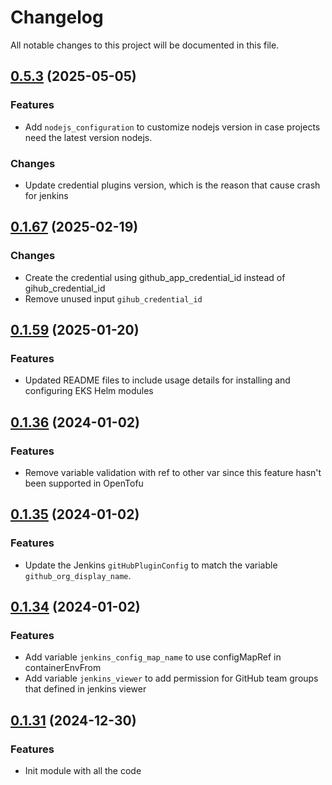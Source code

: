 # Changelog

All notable changes to this project will be documented in this file.
## [0.5.3]() (2025-05-05)

### Features
* Add `nodejs_configuration` to customize nodejs version in case projects need the latest version nodejs.

### Changes
* Update credential plugins version, which is the reason that cause crash for jenkins

## [0.1.67]() (2025-02-19)

### Changes
* Create the credential using github_app_credential_id instead of gihub_credential_id
* Remove unused input `gihub_credential_id`

## [0.1.59]() (2025-01-20)

### Features

* Updated README files to include usage details for installing and configuring EKS Helm modules

## [0.1.36]() (2024-01-02)

### Features

* Remove variable validation with ref to other var since this feature hasn't been supported in OpenTofu

## [0.1.35]() (2024-01-02)

### Features

* Update the Jenkins `gitHubPluginConfig` to match the variable `github_org_display_name`.

## [0.1.34]() (2024-01-02)

### Features

* Add variable `jenkins_config_map_name` to use configMapRef in containerEnvFrom
* Add variable `jenkins_viewer` to add permission for GitHub team groups that defined in jenkins viewer

## [0.1.31]() (2024-12-30)

### Features

* Init module with all the code


